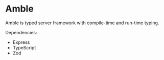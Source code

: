 # Amble

Amble is typed server framework with compile-time and run-time typing. 

Dependencies:
 - Express
 - TypeScript
 - Zod